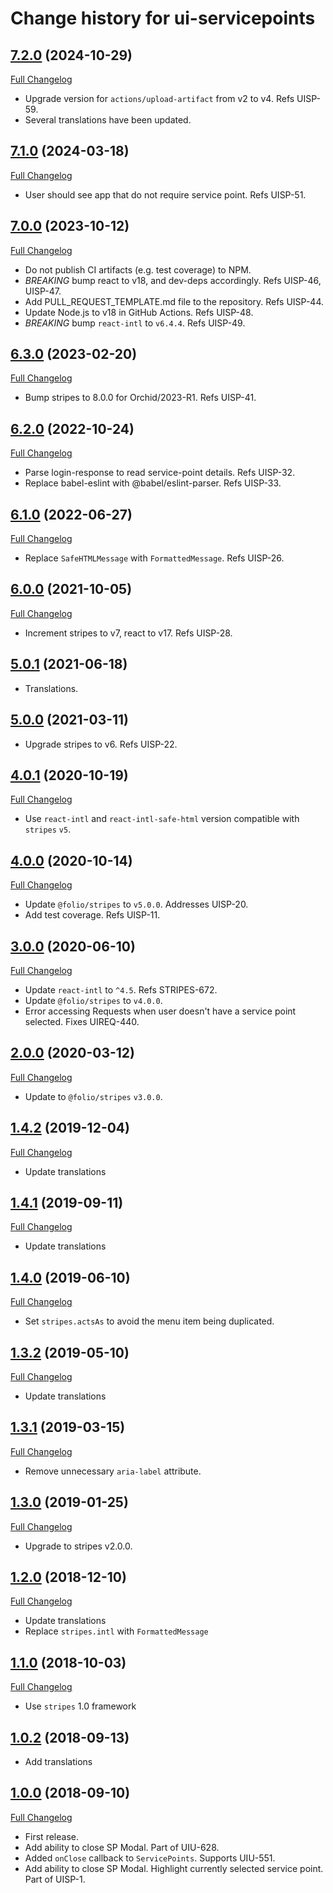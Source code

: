 # Change history for ui-servicepoints

## [7.2.0](https://github.com/folio-org/ui-servicepoints/tree/v7.2.0) (2024-10-29)
[Full Changelog](https://github.com/folio-org/ui-servicepoints/compare/v7.1.0...v7.2.0)

* Upgrade version for `actions/upload-artifact` from v2 to v4. Refs UISP-59.
* Several translations have been updated.

## [7.1.0](https://github.com/folio-org/ui-servicepoints/tree/v7.1.0) (2024-03-18)
[Full Changelog](https://github.com/folio-org/ui-servicepoints/compare/v7.0.0...v7.1.0)

* User should see app that do not require service point. Refs UISP-51.

## [7.0.0](https://github.com/folio-org/ui-servicepoints/tree/v7.0.0) (2023-10-12)
[Full Changelog](https://github.com/folio-org/ui-servicepoints/compare/v6.3.0...v7.0.0)

* Do not publish CI artifacts (e.g. test coverage) to NPM.
* *BREAKING* bump react to v18, and dev-deps accordingly. Refs UISP-46, UISP-47.
* Add PULL_REQUEST_TEMPLATE.md file to the repository. Refs UISP-44.
* Update Node.js to v18 in GitHub Actions. Refs UISP-48.
* *BREAKING* bump `react-intl` to `v6.4.4`. Refs UISP-49.

## [6.3.0](https://github.com/folio-org/ui-servicepoints/tree/v6.3.0) (2023-02-20)
[Full Changelog](https://github.com/folio-org/ui-servicepoints/compare/v6.2.0...v6.3.0)

* Bump stripes to 8.0.0 for Orchid/2023-R1. Refs UISP-41.

## [6.2.0](https://github.com/folio-org/ui-servicepoints/tree/v6.2.0) (2022-10-24)
[Full Changelog](https://github.com/folio-org/ui-servicepoints/compare/v6.1.0...v6.2.0)

* Parse login-response to read service-point details. Refs UISP-32.
* Replace babel-eslint with @babel/eslint-parser. Refs UISP-33.

## [6.1.0](https://github.com/folio-org/ui-servicepoints/tree/v6.1.0) (2022-06-27)
[Full Changelog](https://github.com/folio-org/ui-servicepoints/compare/v6.0.0...v6.1.0)

* Replace `SafeHTMLMessage` with `FormattedMessage`. Refs UISP-26.

## [6.0.0](https://github.com/folio-org/ui-servicepoints/tree/v6.0.0) (2021-10-05)
[Full Changelog](https://github.com/folio-org/ui-servicepoints/compare/v5.0.1...v6.0.0)

* Increment stripes to v7, react to v17. Refs UISP-28.

## [5.0.1](https://github.com/folio-org/ui-servicepoints/tree/v5.0.1) (2021-06-18)

* Translations.

## [5.0.0](https://github.com/folio-org/ui-servicepoints/tree/v5.0.0) (2021-03-11)

* Upgrade stripes to v6. Refs UISP-22.

## [4.0.1](https://github.com/folio-org/ui-servicepoints/tree/v4.0.1) (2020-10-19)
[Full Changelog](https://github.com/folio-org/ui-servicepoints/compare/v4.0.0...v4.0.1)

* Use `react-intl` and `react-intl-safe-html` version compatible with `stripes` `v5`.

## [4.0.0](https://github.com/folio-org/ui-servicepoints/tree/v4.0.0) (2020-10-14)
[Full Changelog](https://github.com/folio-org/ui-servicepoints/compare/v3.0.0...v4.0.0)

* Update `@folio/stripes` to `v5.0.0`. Addresses UISP-20.
* Add test coverage. Refs UISP-11.

## [3.0.0](https://github.com/folio-org/ui-servicepoints/tree/v3.0.0) (2020-06-10)
[Full Changelog](https://github.com/folio-org/ui-servicepoints/compare/v2.0.0...v3.0.0)

* Update `react-intl` to `^4.5`. Refs STRIPES-672.
* Update `@folio/stripes` to `v4.0.0`.
* Error accessing Requests when user doesn't have a service point selected.  Fixes UIREQ-440.

## [2.0.0](https://github.com/folio-org/ui-servicepoints/tree/v2.0.0) (2020-03-12)
[Full Changelog](https://github.com/folio-org/ui-servicepoints/compare/v1.4.2...v2.0.0)

* Update to `@folio/stripes` `v3.0.0`.

## [1.4.2](https://github.com/folio-org/ui-servicepoints/tree/v1.4.2) (2019-12-04)
[Full Changelog](https://github.com/folio-org/ui-servicepoints/compare/v1.4.1...v1.4.2)

* Update translations

## [1.4.1](https://github.com/folio-org/ui-servicepoints/tree/v1.4.1) (2019-09-11)
[Full Changelog](https://github.com/folio-org/ui-servicepoints/compare/v1.4.0...v1.4.1)

* Update translations

## [1.4.0](https://github.com/folio-org/ui-servicepoints/tree/v1.4.0) (2019-06-10)
[Full Changelog](https://github.com/folio-org/ui-servicepoints/compare/v1.3.2...v1.4.0)

* Set `stripes.actsAs` to avoid the menu item being duplicated.

## [1.3.2](https://github.com/folio-org/ui-servicepoints/tree/v1.3.2) (2019-05-10)
[Full Changelog](https://github.com/folio-org/ui-servicepoints/compare/v1.3.1...v1.3.2)

* Update translations

## [1.3.1](https://github.com/folio-org/ui-servicepoints/tree/v1.3.1) (2019-03-15)
[Full Changelog](https://github.com/folio-org/ui-servicepoints/compare/v1.3.0...v1.3.1)

* Remove unnecessary `aria-label` attribute.

## [1.3.0](https://github.com/folio-org/ui-servicepoints/tree/v1.3.0) (2019-01-25)
[Full Changelog](https://github.com/folio-org/ui-servicepoints/compare/v1.2.0...v1.3.0)

* Upgrade to stripes v2.0.0.

## [1.2.0](https://github.com/folio-org/ui-servicepoints/tree/v1.2.0) (2018-12-10)
[Full Changelog](https://github.com/folio-org/ui-servicepoints/compare/v1.1.0...v1.2.0)

* Update translations
* Replace `stripes.intl` with `FormattedMessage`

## [1.1.0](https://github.com/folio-org/ui-servicepoints/tree/v1.1.0) (2018-10-03)
[Full Changelog](https://github.com/folio-org/ui-servicepoints/compare/v1.0.0...v1.1.0)

* Use `stripes` 1.0 framework

## [1.0.2](https://github.com/folio-org/ui-servicepoints/tree/v1.0.2) (2018-09-13)

* Add translations

## [1.0.0](https://github.com/folio-org/ui-servicepoints/tree/v1.0.0) (2018-09-10)
[Full Changelog](https://github.com/folio-org/ui-servicepoints/compare/v1.0.0...v1.0.0)

* First release.
* Add ability to close SP Modal. Part of UIU-628.
* Added `onClose` callback to `ServicePoints`. Supports UIU-551.
* Add ability to close SP Modal. Highlight currently selected service point. Part of UISP-1.
